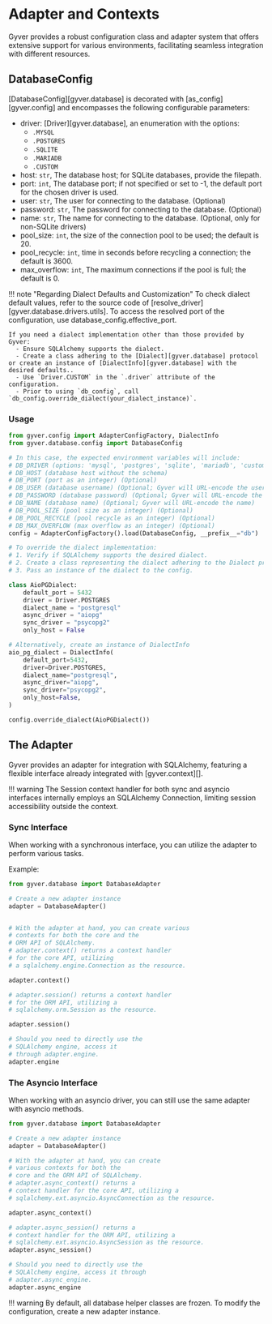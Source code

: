 # Adapter and Contexts

Gyver provides a robust configuration class and adapter system that offers extensive support for various environments, facilitating seamless integration with different resources.

## DatabaseConfig

[DatabaseConfig][gyver.database] is decorated with [as_config][gyver.config] and encompasses the following configurable parameters:

* driver: [Driver][gyver.database], an enumeration with the options:
    *  `.MYSQL`
    *  `.POSTGRES`
    *  `.SQLITE`
    *  `.MARIADB`
    *  `.CUSTOM`
* host: `str`, The database host; for SQLite databases, provide the filepath.
* port: `int`, The database port; if not specified or set to -1, the default port for the chosen driver is used.
* user: `str`, The user for connecting to the database. (Optional)
* password: `str`, The password for connecting to the database. (Optional)
* name: `str`, The name for connecting to the database. (Optional, only for non-SQLite drivers)
* pool_size: `int`, the size of the connection pool to be used; the default is 20.
* pool_recycle: `int`, time in seconds before recycling a connection; the default is 3600.
* max_overflow: `int`, The maximum connections if the pool is full; the default is 0.

!!! note "Regarding Dialect Defaults and Customization"
    To check dialect default values, refer to the source code of [resolve_driver][gyver.database.drivers.utils]. To access the resolved port of the configuration, use database_config.effective_port.

    If you need a dialect implementation other than those provided by Gyver:
      - Ensure SQLAlchemy supports the dialect.
      - Create a class adhering to the [Dialect][gyver.database] protocol or create an instance of [DialectInfo][gyver.database] with the desired defaults..
      - Use `Driver.CUSTOM` in the `.driver` attribute of the configuration.
      - Prior to using `db_config`, call `db_config.override_dialect(your_dialect_instance)`.

### Usage

```python
from gyver.config import AdapterConfigFactory, DialectInfo
from gyver.database.config import DatabaseConfig

# In this case, the expected environment variables will include:
# DB_DRIVER (options: 'mysql', 'postgres', 'sqlite', 'mariadb', 'custom')
# DB_HOST (database host without the schema)
# DB_PORT (port as an integer) (Optional)
# DB_USER (database username) (Optional; Gyver will URL-encode the username)
# DB_PASSWORD (database password) (Optional; Gyver will URL-encode the password)
# DB_NAME (database name) (Optional; Gyver will URL-encode the name)
# DB_POOL_SIZE (pool size as an integer) (Optional)
# DB_POOL_RECYCLE (pool recycle as an integer) (Optional)
# DB_MAX_OVERFLOW (max overflow as an integer) (Optional)
config = AdapterConfigFactory().load(DatabaseConfig, __prefix__="db")

# To override the dialect implementation:
# 1. Verify if SQLAlchemy supports the desired dialect.
# 2. Create a class representing the dialect adhering to the Dialect protocol or create an instance of DialectInfo with the desired values.
# 3. Pass an instance of the dialect to the config.

class AioPGDialect:
    default_port = 5432
    driver = Driver.POSTGRES
    dialect_name = "postgresql"
    async_driver = "aiopg"
    sync_driver = "psycopg2"
    only_host = False

# Alternatively, create an instance of DialectInfo
aio_pg_dialect = DialectInfo(
    default_port=5432,
    driver=Driver.POSTGRES,
    dialect_name="postgresql",
    async_driver="aiopg",
    sync_driver="psycopg2",
    only_host=False,
)

config.override_dialect(AioPGDialect())
```

## The Adapter

Gyver provides an adapter for integration with SQLAlchemy, featuring a flexible interface already integrated with [gyver.context][].

!!! warning
    The Session context handler for both sync and asyncio interfaces internally employs an SQLAlchemy Connection, limiting session accessibility outside the context.

### Sync Interface

When working with a synchronous interface, you can utilize the adapter to perform various tasks.

Example:
```python
from gyver.database import DatabaseAdapter

# Create a new adapter instance
adapter = DatabaseAdapter()


# With the adapter at hand, you can create various 
# contexts for both the core and the
# ORM API of SQLAlchemy.
# adapter.context() returns a context handler 
# for the core API, utilizing 
# a sqlalchemy.engine.Connection as the resource.

adapter.context()

# adapter.session() returns a context handler 
# for the ORM API, utilizing a 
# sqlalchemy.orm.Session as the resource.

adapter.session()

# Should you need to directly use the 
# SQLAlchemy engine, access it 
# through adapter.engine.
adapter.engine
```

### The Asyncio Interface

When working with an asyncio driver, you can still use the same adapter with asyncio methods.

```python
from gyver.database import DatabaseAdapter

# Create a new adapter instance
adapter = DatabaseAdapter()

# With the adapter at hand, you can create 
# various contexts for both the
# core and the ORM API of SQLAlchemy.
# adapter.async_context() returns a 
# context handler for the core API, utilizing a 
# sqlalchemy.ext.asyncio.AsyncConnection as the resource.

adapter.async_context()

# adapter.async_session() returns a 
# context handler for the ORM API, utilizing a
# sqlalchemy.ext.asyncio.AsyncSession as the resource.
adapter.async_session()

# Should you need to directly use the 
# SQLAlchemy engine, access it through 
# adapter.async_engine.
adapter.async_engine
```

!!! warning
    By default, all database helper classes are frozen. To modify the configuration, create a new adapter instance.
